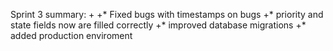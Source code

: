 Sprint 3 summary:
+
+* Fixed bugs with timestamps on bugs
+* priority and state fields now are filled correctly
+* improved database migrations
+* added production enviroment